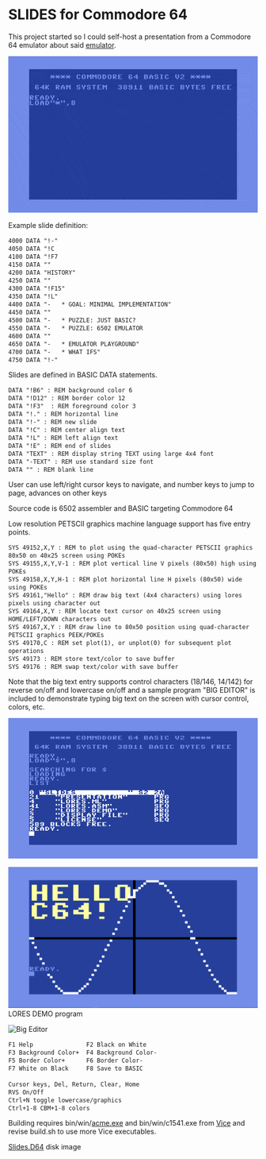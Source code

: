 # SLIDES for Commodore 64

This project started so I could self-host a presentation from a Commodore 64 emulator about said [emulator](https://github.com/davervw/simple-emu-c64).  

![Presentation](https://github.com/davervw/slides-c64/raw/master/slides.gif)

Example slide definition:

    4000 DATA "!-"
    4050 DATA "!C
    4100 DATA "!F7
    4150 DATA ""
    4200 DATA "HISTORY"
    4250 DATA ""
    4300 DATA "!F15"
    4350 DATA "!L"
    4400 DATA "-   * GOAL: MINIMAL IMPLEMENTATION"
    4450 DATA ""
    4500 DATA "-   * PUZZLE: JUST BASIC?
    4550 DATA "-   * PUZZLE: 6502 EMULATOR
    4600 DATA ""
    4650 DATA "-   * EMULATOR PLAYGROUND"
    4700 DATA "-   * WHAT IFS"
    4750 DATA "!-"

Slides are defined in BASIC DATA statements.

    DATA "!B6" : REM background color 6
    DATA "!D12" : REM border color 12
    DATA "!F3"  : REM foreground color 3
    DATA "!." : REM horizontal line
    DATA "!-" : REM new slide
    DATA "!C" : REM center align text
    DATA "!L" : REM left align text
    DATA "!E" : REM end of slides
    DATA "TEXT" : REM display string TEXT using large 4x4 font
    DATA "-TEXT" : REM use standard size font
    DATA "" : REM blank line

User can use left/right cursor keys to navigate, and number keys to jump to page, advances on other keys

Source code is 6502 assembler and BASIC targeting Commodore 64

Low resolution PETSCII graphics machine language support has five entry points.  

    SYS 49152,X,Y : REM to plot using the quad-character PETSCII graphics 80x50 on 40x25 screen using POKEs
    SYS 49155,X,Y,V-1 : REM plot vertical line V pixels (80x50) high using POKEs
    SYS 49158,X,Y,H-1 : REM plot horizontal line H pixels (80x50) wide using POKEs
    SYS 49161,"Hello" : REM draw big text (4x4 characters) using lores pixels using character out
    SYS 49164,X,Y : REM locate text cursor on 40x25 screen using HOME/LEFT/DOWN characters out
    SYS 49167,X,Y : REM draw line to 80x50 position using quad-character PETSCII graphics PEEK/POKEs
    SYS 49170,C : REM set plot(1), or unplot(0) for subsequent plot operations
    SYS 49173 : REM store text/color to save buffer
    SYS 49176 : REM swap text/color with save buffer

Note that the big text entry supports control characters (18/146, 14/142) for reverse on/off and lowercase on/off and a sample program "BIG EDITOR" is included to demonstrate typing big text on the screen with cursor control, colors, etc.

![Slides directory](https://github.com/davervw/slides-c64/raw/master/slides.png)

![Lores demo](https://github.com/davervw/slides-c64/raw/master/slides2.png)
LORES DEMO program

![Big Editor](https://github.com/davervw/slides-c64/raw/master/big-editor-blink.png)

    F1 Help               F2 Black on White
    F3 Background Color+  F4 Background Color-
    F5 Border Color+      F6 Border Color-
    F7 White on Black     F8 Save to BASIC

    Cursor keys, Del, Return, Clear, Home
    RVS On/Off
    Ctrl+N toggle lowercase/graphics
    Ctrl+1-8 CBM+1-8 colors

Building requires bin/win/[acme.exe](https://sourceforge.net/projects/acme-crossass/) and bin/win/c1541.exe from [Vice](http://vice-emu.sourceforge.net/index.html#download)
and revise build.sh to use more Vice executables. 

[Slides.D64](https://github.com/davervw/slides-c64/raw/master/build/slides.d64) disk image
